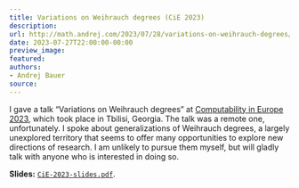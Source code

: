 ```yaml
---
title: Variations on Weihrauch degrees (CiE 2023)
description:
url: http://math.andrej.com/2023/07/28/variations-on-weihrauch-degrees/
date: 2023-07-27T22:00:00-00:00
preview_image:
featured:
authors:
- Andrej Bauer
source:
---
```


<p>I gave a talk &ldquo;Variations on Weihrauch degrees&rdquo; at <a href="https://www.viam.science.tsu.ge/cie2023/">Computability in Europe
2023</a>, which took place in Tbilisi, Georgia. The talk was a remote one,
unfortunately. I spoke about generalizations of Weihrauch degrees, a largely unexplored territory that seems to offer
many opportunities to explore new directions of research. I am unlikely to pursue them myself, but will gladly talk with
anyone who is interested in doing so.</p>

<p><strong>Slides:</strong> <a href="http://math.andrej.com/asset/data/CiE-2023-slides.pdf"><code class="language-plaintext highlighter-rouge">CiE-2023-slides.pdf</code></a>.</p>
